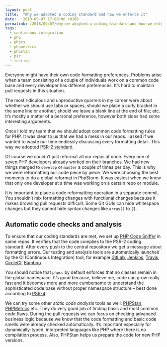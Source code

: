 ```yaml
---
layout: post
title:  "Why we adopted a coding standard and how we enforce it"
date:   2018-09-07 17:00:00 +0100
permalink: /2018/09/07/why-we-adopted-a-coding-standard-and-how-we-enforce-it/
tags:
  - continuous integration
  - php
  - phpcs
  - phpmetrics
  - phpstan
  - psr
  - testing
---
```


Everyone might have their own code formatting preferences. Problems arise when a team consisting of a couple of individuals work on a common code base and every developer has different preferences. It’s hard to maintain pull requests in this situation.

The most ridiculous and unproductive quarrels in my career were about whether we should use tabs or spaces; should we place a curly bracket in the same line or another; should we leave a blank line at the end of file; etc. It’s mostly a matter of a personal preference, however both sides had some interesting arguments.

Once I told my team that we should adopt common code formatting rules for PHP. It was clear to us that we had a mess in our repos. I asked if we wanted to waste our time endlessly discussing every formatting detail. This way we adopted [PSR-2 standard](http://www.php-fig.org/psr/psr-2/).

Of course we couldn’t just reformat all our repos at once. Every one of seven PHP developers already worked on their branches. We had new things merged to `develop` or `master` a couple of times per day. This is why we were reformatting our code piece by piece. We were choosing the best moments to do a global reformat in PhpStorm. It was easiest when we knew that only one developer at a time was working on a certain repo or module.

It is important to place a code reformatting operation in a separate commit. You shouldn’t mix formatting changes with functional changes because it makes browsing pull requests difficult. Some Git GUIs can hide whitespace changes but they cannot hide syntax changes like `array()` to `[]`.

## Automatic code checks and analysis

To ensure that our coding standards are met, we set up [PHP Code Sniffer](https://github.com/squizlabs/PHP_CodeSniffer) in some repos. It verifies that the code complies to the PSR-2 coding standard. After every push to the central repository we get a message about formatting errors. Our testing and analysis tools are automatically launched by the CI (Continuous Integration) tool, for example [GitLab](https://about.gitlab.com/product/continuous-integration/), [Jenkins](https://jenkins.io/), [Travis](https://travis-ci.org/), [CircleCI](https://circleci.com/), [Bamboo](https://www.atlassian.com/software/bamboo).

You should notice that `phpcs` by default enforces that no classes remain in the global namespace. It’s good because, believe me, code can grow really fast and it becomes more and more cumbersome to understand the sophisticated code base without proper namespace structure – best done according to [PSR-4](http://www.php-fig.org/psr/psr-4/).

We can try some other *static code analysis* tools as well: [PHPStan](https://github.com/phpstan/phpstan), [PHPMetrics](https://www.phpmetrics.org/) etc. They do very good job of finding basic and most common code flaws. During the pull requests we can focus on checking advanced business logic because we know that the code formatting and basic code smells were already checked automatically. It’s important especially for dynamically-typed, interpreted languages like PHP where there is no compilation process. Also, PHPStan helps us prepare the code for new PHP versions.
